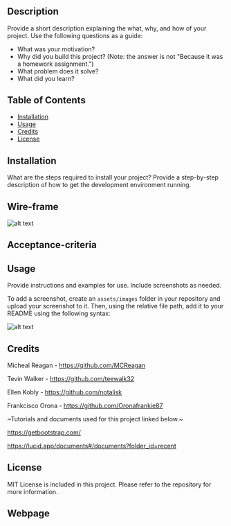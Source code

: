 # <Goalsy>

## Description

Provide a short description explaining the what, why, and how of your project. Use the following questions as a guide:

- What was your motivation?
- Why did you build this project? (Note: the answer is not "Because it was a homework assignment.")
- What problem does it solve?
- What did you learn?

## Table of Contents


- [Installation](#installation)
- [Usage](#usage)
- [Credits](#credits)
- [License](#license)

## Installation

What are the steps required to install your project? Provide a step-by-step description of how to get the development environment running.


## Wire-frame 

![alt text](assets/images/screenshot.png)


## Acceptance-criteria

## Usage

Provide instructions and examples for use. Include screenshots as needed.

To add a screenshot, create an `assets/images` folder in your repository and upload your screenshot to it. Then, using the relative file path, add it to your README using the following syntax:

![alt text](assets/images/screenshot.png)

## Credits

Micheal Reagan - https://github.com/MCReagan

Tevin Walker - https://github.com/teewalk32

Ellen Kobly - https://github.com/notalisk

Frankcisco Orona - https://github.com/Oronafrankie87

~Tutorials and documents used for this project linked below.~

https://getbootstrap.com/

https://lucid.app/documents#/documents?folder_id=recent

## License

MIT License is included in this project. Please refer to the repository for more information.



## Webpage
